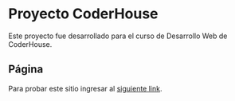 # Proyecto CoderHouse

Este proyecto fue desarrollado para el curso de Desarrollo Web de CoderHouse.

## Página

Para probar este sitio ingresar al [siguiente link](https://julieta00.github.io/Cafecitos/).